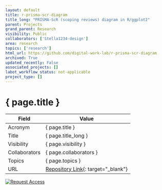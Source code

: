 ```yaml
---
layout: default
title: r-prisma-scr-diagram
title_long: "PRISMA-ScR (scoping reviews) diagram in R/ggplot2"
parent: Projects
grand_parent: Research
visibility: Public
collaborators: ['Stella1234-design']
area: research
topics: ['research']
html_url: https://github.com/digital-work-lab/r-prisma-scr-diagram
archived: True
updated_recently: False
associated_projects: []
labot_workflow_status: not-applicable
project_type: []
---
```


# { page.title }

Field               | Value
------------------- | ----------------------------------
Acronym             | { page.title }
Title               | { page.title_long }
Visibility          | { page.visibility }
Collaborators       | { page.collaborators }
Topics              | { page.topics }
URL                 | [Repository Link](https://github.com/digital-work-lab/r-prisma-scr-diagram){: target="_blank"}

[![Request Access](https://img.shields.io/badge/Request-Access-blue?style=for-the-badge)](https://github.com/digital-work-lab/r-prisma-scr-diagram/issues/new?assignees=geritwagner&labels=access+request&template=request-repo-access.md&title=%5BAccess+Request%5D+Request+for+access+to+repository)

